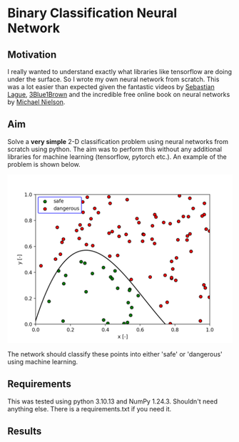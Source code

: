 # Binary Classification Neural Network

## Motivation

I really wanted to understand exactly what libraries like tensorflow are doing under the surface. So I wrote my own neural network from scratch. This was a lot easier than expected given the fantastic videos by [Sebastian Lague](https://www.youtube.com/watch?v=hfMk-kjRv4c&t=2249s), [3Blue1Brown](https://www.youtube.com/watch?v=aircAruvnKk&list=PLZHQObOWTQDNU6R1_67000Dx_ZCJB-3pi) and the incredible free online book on neural networks by [Michael Nielson](http://neuralnetworksanddeeplearning.com).


## Aim

Solve a **very simple** 2-D classification problem using neural networks from scratch using python. The aim was to perform this without any additional libraries for machine learning (tensorflow, pytorch etc.). An example of the problem is shown below.

<img src="figs/problem.png" alt="Alt text" width="600"/>

The network should classify these points into either 'safe' or 'dangerous' using machine learning.

## Requirements

This was tested using python 3.10.13 and NumPy 1.24.3. Shouldn't need anything else. There is a requirements.txt if you need it.

## Results

